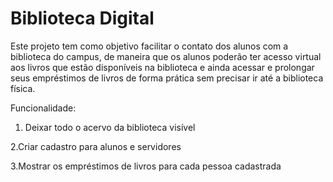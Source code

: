 # Biblioteca Digital

Este projeto tem como objetivo facilitar o contato dos alunos com a biblioteca do campus, de maneira que os alunos poderão ter acesso virtual aos livros que estão disponíveis na biblioteca e ainda acessar e prolongar seus empréstimos de livros de forma prática sem precisar ir até a biblioteca física.

  Funcionalidade:
  
  1. Deixar todo o acervo da biblioteca visível

  2.Criar cadastro para alunos e servidores

  3.Mostrar os empréstimos de livros para cada pessoa cadastrada
